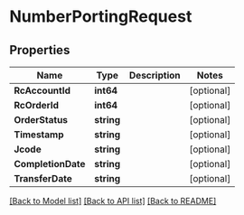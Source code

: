 # NumberPortingRequest

## Properties
Name | Type | Description | Notes
------------ | ------------- | ------------- | -------------
**RcAccountId** | **int64** |  | [optional] 
**RcOrderId** | **int64** |  | [optional] 
**OrderStatus** | **string** |  | [optional] 
**Timestamp** | **string** |  | [optional] 
**Jcode** | **string** |  | [optional] 
**CompletionDate** | **string** |  | [optional] 
**TransferDate** | **string** |  | [optional] 

[[Back to Model list]](../README.md#documentation-for-models) [[Back to API list]](../README.md#documentation-for-api-endpoints) [[Back to README]](../README.md)


